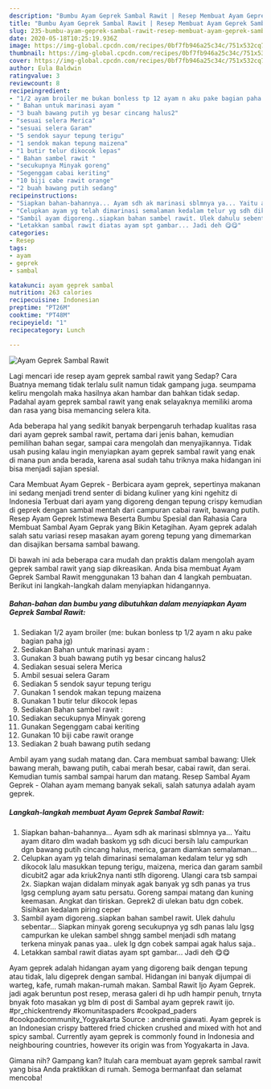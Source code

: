 ```yaml
---
description: "Bumbu Ayam Geprek Sambal Rawit | Resep Membuat Ayam Geprek Sambal Rawit Yang Enak Dan Mudah"
title: "Bumbu Ayam Geprek Sambal Rawit | Resep Membuat Ayam Geprek Sambal Rawit Yang Enak Dan Mudah"
slug: 235-bumbu-ayam-geprek-sambal-rawit-resep-membuat-ayam-geprek-sambal-rawit-yang-enak-dan-mudah
date: 2020-05-18T10:25:19.936Z
image: https://img-global.cpcdn.com/recipes/0bf7fb946a25c34c/751x532cq70/ayam-geprek-sambal-rawit-foto-resep-utama.jpg
thumbnail: https://img-global.cpcdn.com/recipes/0bf7fb946a25c34c/751x532cq70/ayam-geprek-sambal-rawit-foto-resep-utama.jpg
cover: https://img-global.cpcdn.com/recipes/0bf7fb946a25c34c/751x532cq70/ayam-geprek-sambal-rawit-foto-resep-utama.jpg
author: Eula Baldwin
ratingvalue: 3
reviewcount: 8
recipeingredient:
- "1/2 ayam broiler me bukan bonless tp 12 ayam n aku pake bagian paha jg"
- " Bahan untuk marinasi ayam "
- "3 buah bawang putih yg besar cincang halus2"
- "sesuai selera Merica"
- "sesuai selera Garam"
- "5 sendok sayur tepung terigu"
- "1 sendok makan tepung maizena"
- "1 butir telur dikocok lepas"
- " Bahan sambel rawit "
- "secukupnya Minyak goreng"
- "Segenggam cabai keriting"
- "10 biji cabe rawit orange"
- "2 buah bawang putih sedang"
recipeinstructions:
- "Siapkan bahan-bahannya... Ayam sdh ak marinasi sblmnya ya... Yaitu ayam ditaro dlm wadah baskom yg sdh dicuci bersih lalu campurkan dgn bawang putih cincang halus, merica, garam diamkan semalaman..."
- "Celupkan ayam yg telah dimarinasi semalaman kedalam telur yg sdh dikocok lalu masukkan tepung terigu, maizena, merica dan garam sambil dicubit2 agar ada kriuk2nya nanti stlh digoreng. Ulangi cara tsb sampai 2x. Siapkan wajan didalam minyak agak banyak yg sdh panas ya trus lgsg cemplung ayam satu persatu. Goreng sampai matang dan kuning keemasan. Angkat dan tiriskan. Geprek2 di ulekan batu dgn cobek. Sisihkan kedalam piring ceper"
- "Sambil ayam digoreng..siapkan bahan sambel rawit. Ulek dahulu sebentar... Siapkan minyak goreng secukupnya yg sdh panas lalu lgsg campurkan ke ulekan sambel shngg sambel menjadi sdh matang terkena minyak panas yaa.. ulek lg dgn cobek sampai agak halus saja.."
- "Letakkan sambal rawit diatas ayam spt gambar... Jadi deh 😋😋"
categories:
- Resep
tags:
- ayam
- geprek
- sambal

katakunci: ayam geprek sambal 
nutrition: 263 calories
recipecuisine: Indonesian
preptime: "PT26M"
cooktime: "PT48M"
recipeyield: "1"
recipecategory: Lunch

---
```



![Ayam Geprek Sambal Rawit](https://img-global.cpcdn.com/recipes/0bf7fb946a25c34c/751x532cq70/ayam-geprek-sambal-rawit-foto-resep-utama.jpg)

Lagi mencari ide resep ayam geprek sambal rawit yang Sedap? Cara Buatnya memang tidak terlalu sulit namun tidak gampang juga. seumpama keliru mengolah maka hasilnya akan hambar dan bahkan tidak sedap. Padahal ayam geprek sambal rawit yang enak selayaknya memiliki aroma dan rasa yang bisa memancing selera kita.

Ada beberapa hal yang sedikit banyak berpengaruh terhadap kualitas rasa dari ayam geprek sambal rawit, pertama dari jenis bahan, kemudian pemilihan bahan segar, sampai cara mengolah dan menyajikannya. Tidak usah pusing kalau ingin menyiapkan ayam geprek sambal rawit yang enak di mana pun anda berada, karena asal sudah tahu triknya maka hidangan ini bisa menjadi sajian spesial.

Cara Membuat Ayam Geprek - Berbicara ayam geprek, sepertinya makanan ini sedang menjadi trend senter di bidang kuliner yang kini ngehitz di Indonesia Terbuat dari ayam yang digoreng dengan tepung crispy kemudian di geprek dengan sambal mentah dari campuran cabai rawit, bawang putih. Resep Ayam Geprek Istimewa Beserta Bumbu Spesial dan Rahasia Cara Membuat Sambal Ayam Geprak yang Bikin Ketagihan. Ayam geprek adalah salah satu variasi resep masakan ayam goreng tepung yang dimemarkan dan disajikan bersama sambal bawang.


Di bawah ini ada beberapa cara mudah dan praktis dalam mengolah ayam geprek sambal rawit yang siap dikreasikan. Anda bisa membuat Ayam Geprek Sambal Rawit menggunakan 13 bahan dan 4 langkah pembuatan. Berikut ini langkah-langkah dalam menyiapkan hidangannya.

<!--inarticleads1-->

##### Bahan-bahan dan bumbu yang dibutuhkan dalam menyiapkan Ayam Geprek Sambal Rawit:

1. Sediakan 1/2 ayam broiler (me: bukan bonless tp 1/2 ayam n aku pake bagian paha jg)
1. Sediakan  Bahan untuk marinasi ayam :
1. Gunakan 3 buah bawang putih yg besar cincang halus2
1. Sediakan sesuai selera Merica
1. Ambil sesuai selera Garam
1. Sediakan 5 sendok sayur tepung terigu
1. Gunakan 1 sendok makan tepung maizena
1. Gunakan 1 butir telur dikocok lepas
1. Sediakan  Bahan sambel rawit :
1. Sediakan secukupnya Minyak goreng
1. Gunakan Segenggam cabai keriting
1. Gunakan 10 biji cabe rawit orange
1. Sediakan 2 buah bawang putih sedang


Ambil ayam yang sudah matang dan. Cara membuat sambal bawang: Ulek bawang merah, bawang putih, cabai merah besar, cabai rawit, dan serai. Kemudian tumis sambal sampai harum dan matang. Resep Sambal Ayam Geprek - Olahan ayam memang banyak sekali, salah satunya adalah ayam geprek. 

<!--inarticleads2-->

##### Langkah-langkah membuat Ayam Geprek Sambal Rawit:

1. Siapkan bahan-bahannya... Ayam sdh ak marinasi sblmnya ya... Yaitu ayam ditaro dlm wadah baskom yg sdh dicuci bersih lalu campurkan dgn bawang putih cincang halus, merica, garam diamkan semalaman...
1. Celupkan ayam yg telah dimarinasi semalaman kedalam telur yg sdh dikocok lalu masukkan tepung terigu, maizena, merica dan garam sambil dicubit2 agar ada kriuk2nya nanti stlh digoreng. Ulangi cara tsb sampai 2x. Siapkan wajan didalam minyak agak banyak yg sdh panas ya trus lgsg cemplung ayam satu persatu. Goreng sampai matang dan kuning keemasan. Angkat dan tiriskan. Geprek2 di ulekan batu dgn cobek. Sisihkan kedalam piring ceper
1. Sambil ayam digoreng..siapkan bahan sambel rawit. Ulek dahulu sebentar... Siapkan minyak goreng secukupnya yg sdh panas lalu lgsg campurkan ke ulekan sambel shngg sambel menjadi sdh matang terkena minyak panas yaa.. ulek lg dgn cobek sampai agak halus saja..
1. Letakkan sambal rawit diatas ayam spt gambar... Jadi deh 😋😋


Ayam geprek adalah hidangan ayam yang digoreng baik dengan tepung atau tidak, lalu digeprek dengan sambal. Hidangan ini banyak dijumpai di warteg, kafe, rumah makan-rumah makan. Sambal Rawit Ijo Ayam Geprek. jadi agak beruntun post resep, merasa galeri di hp udh hampir penuh, trnyta bnyak foto masakan yg blm di post di Sambal ayam geprek rawit ijo. #pr_chickentrendy #komunitaspaders #cookpad_paders #cookpadcommunity_Yogyakarta Source : andrenia giawati. Ayam geprek is an Indonesian crispy battered fried chicken crushed and mixed with hot and spicy sambal. Currently ayam geprek is commonly found in Indonesia and neighbouring countries, however its origin was from Yogyakarta in Java. 

Gimana nih? Gampang kan? Itulah cara membuat ayam geprek sambal rawit yang bisa Anda praktikkan di rumah. Semoga bermanfaat dan selamat mencoba!
